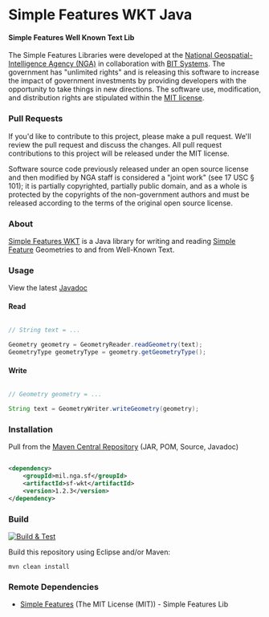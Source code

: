 # Simple Features WKT Java

#### Simple Features Well Known Text Lib ####

The Simple Features Libraries were developed at the [National Geospatial-Intelligence Agency (NGA)](http://www.nga.mil/) in collaboration with [BIT Systems](https://www.caci.com/bit-systems/). The government has "unlimited rights" and is releasing this software to increase the impact of government investments by providing developers with the opportunity to take things in new directions. The software use, modification, and distribution rights are stipulated within the [MIT license](http://choosealicense.com/licenses/mit/).

### Pull Requests ###
If you'd like to contribute to this project, please make a pull request. We'll review the pull request and discuss the changes. All pull request contributions to this project will be released under the MIT license.

Software source code previously released under an open source license and then modified by NGA staff is considered a "joint work" (see 17 USC § 101); it is partially copyrighted, partially public domain, and as a whole is protected by the copyrights of the non-government authors and must be released according to the terms of the original open source license.

### About ###

[Simple Features WKT](http://ngageoint.github.io/simple-features-wkt-java/) is a Java library for writing and reading [Simple Feature](https://github.com/ngageoint/simple-features-java) Geometries to and from Well-Known Text.

### Usage ###

View the latest [Javadoc](http://ngageoint.github.io/simple-features-wkt-java/docs/api/)

#### Read ####

```java

// String text = ...

Geometry geometry = GeometryReader.readGeometry(text);
GeometryType geometryType = geometry.getGeometryType();

```

#### Write ####

```java

// Geometry geometry = ...

String text = GeometryWriter.writeGeometry(geometry);

```

### Installation ###

Pull from the [Maven Central Repository](http://search.maven.org/#artifactdetails|mil.nga.sf|sf-wkt|1.2.3|jar) (JAR, POM, Source, Javadoc)

```xml

<dependency>
    <groupId>mil.nga.sf</groupId>
    <artifactId>sf-wkt</artifactId>
    <version>1.2.3</version>
</dependency>

```

### Build ###

[![Build & Test](https://github.com/ngageoint/simple-features-wkt-java/workflows/Build%20&%20Test/badge.svg)](https://github.com/ngageoint/simple-features-wkt-java/actions/workflows/build-test.yml)

Build this repository using Eclipse and/or Maven:

    mvn clean install

### Remote Dependencies ###

* [Simple Features](https://github.com/ngageoint/simple-features-java) (The MIT License (MIT)) - Simple Features Lib
